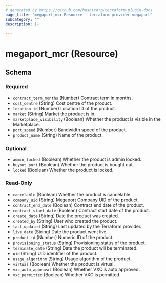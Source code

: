 ```yaml
---
# generated by https://github.com/hashicorp/terraform-plugin-docs
page_title: "megaport_mcr Resource - terraform-provider-megaport"
subcategory: ""
description: |-
  
---
```


# megaport_mcr (Resource)





<!-- schema generated by tfplugindocs -->
## Schema

### Required

- `contract_term_months` (Number) Contract term in months.
- `cost_centre` (String) Cost centre of the product.
- `location_id` (Number) Location ID of the product.
- `market` (String) Market the product is in.
- `marketplace_visibility` (Boolean) Whether the product is visible in the Marketplace.
- `port_speed` (Number) Bandwidth speed of the product.
- `product_name` (String) Name of the product.

### Optional

- `admin_locked` (Boolean) Whether the product is admin locked.
- `buyout_port` (Boolean) Whether the product is bought out.
- `locked` (Boolean) Whether the product is locked.

### Read-Only

- `cancelable` (Boolean) Whether the product is cancelable.
- `company_uid` (String) Megaport Company UID of the product.
- `contract_end_date` (Boolean) Contract end date of the product.
- `contract_start_date` (Boolean) Contract start date of the product.
- `create_date` (String) Date the product was created.
- `created_by` (String) User who created the product.
- `last_updated` (String) Last updated by the Terraform provider.
- `live_date` (String) Date the product went live.
- `product_id` (Number) Numeric ID of the product.
- `provisioning_status` (String) Provisioning status of the product.
- `terminate_date` (String) Date the product will be terminated.
- `uid` (String) UID identifier of the product.
- `usage_algorithm` (String) Usage algorithm of the product.
- `virtual` (Boolean) Whether the product is virtual.
- `vxc_auto_approval` (Boolean) Whether VXC is auto approved.
- `vxc_permitted` (Boolean) Whether VXC is permitted.
